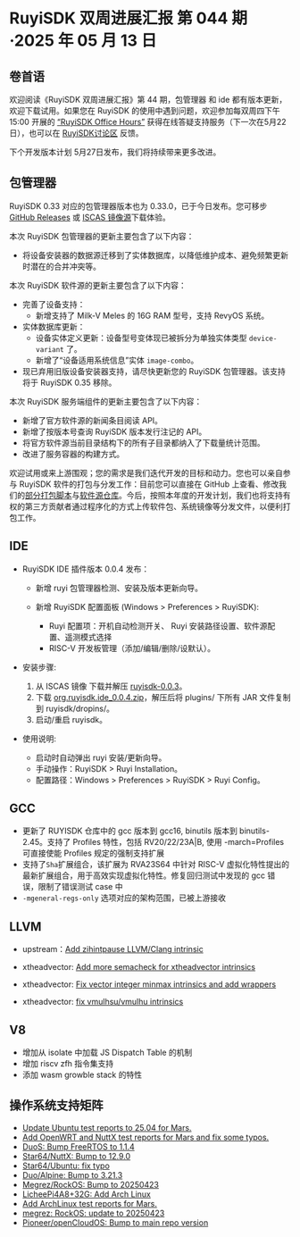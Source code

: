 # RuyiSDK 双周进展汇报  第 044 期·2025 年 05 月 13 日

## 卷首语
欢迎阅读《RuyiSDK 双周进展汇报》第 44 期，包管理器 和 ide 都有版本更新，欢迎下载试用。如果您在 RuyiSDK 的使用中遇到问题，欢迎参加每双周四下午 15:00 开展的 [“RuyiSDK Office Hours”](https://github.com/ruyisdk/ruyisdk/discussions/19) 获得在线答疑支持服务（下一次在5月22日），也可以在 [RuyiSDK讨论区](https://github.com/ruyisdk/ruyisdk/discussions) 反馈。

下个开发版本计划 5月27日发布，我们将持续带来更多改进。

## 包管理器

RuyiSDK 0.33 对应的包管理器版本也为 0.33.0，已于今日发布。您可移步
[GitHub Releases][ruyi-0.33.0-gh] 或 [ISCAS 镜像源][ruyi-0.33.0-iscas]下载体验。

[ruyi-0.33.0-gh]: https://github.com/ruyisdk/ruyi/releases/tag/0.33.0
[ruyi-0.33.0-iscas]: https://mirror.iscas.ac.cn/ruyisdk/ruyi/releases/0.33.0/

本次 RuyiSDK 包管理器的更新主要包含了以下内容：

* 将设备安装器的数据源迁移到了实体数据库，以降低维护成本、避免频繁更新时潜在的合并冲突等。

本次 RuyiSDK 软件源的更新主要包含了以下内容：

* 完善了设备支持：
    * 新增支持了 Milk-V Meles 的 16G RAM 型号，支持 RevyOS 系统。
* 实体数据库更新：
    * 设备实体定义更新：设备型号变体现已被拆分为单独实体类型 `device-variant` 了。
    * 新增了“设备适用系统信息”实体 `image-combo`。
* 现已弃用旧版设备安装器支持，请尽快更新您的 RuyiSDK 包管理器。该支持将于 RuyiSDK 0.35 移除。

本次 RuyiSDK 服务端组件的更新主要包含了以下内容：

* 新增了官方软件源的新闻条目阅读 API。
* 新增了按版本号查询 RuyiSDK 版本发行注记的 API。
* 将官方软件源当前目录结构下的所有子目录都纳入了下载量统计范围。
* 改进了服务容器的构建方式。

欢迎试用或来上游围观；您的需求是我们迭代开发的目标和动力。您也可以亲自参与
RuyiSDK 软件的打包与分发工作：目前您可以直接在 GitHub 上查看、修改我们的[部分打包脚本](https://github.com/ruyisdk/ruyici)与[软件源仓库](https://github.com/ruyisdk/packages-index)。今后，按照本年度的开发计划，我们也将支持有权的第三方贡献者通过程序化的方式上传软件包、系统镜像等分发文件，以便利打包工作。

## IDE

* RuyiSDK IDE 插件版本 0.0.4 发布：

   * 新增 ruyi 包管理器检测、安装及版本更新向导。
   
   * 新增 RuyiSDK 配置面板 (Windows > Preferences > RuyiSDK):
      * Ruyi 配置项：开机自动检测开关、 Ruyi 安装路径设置、软件源配置、遥测模式选择
      * RISC-V 开发板管理（添加/编辑/删除/设默认）。

* 安装步骤:
   1. 从 ISCAS 镜像 下载并解压 [ruyisdk-0.0.3](https://mirror.iscas.ac.cn/ruyisdk/ide/0.0.3/)。
   2. 下载 [org.ruyisdk.ide_0.0.4.zip](https://github.com/ruyisdk/ruyisdk-eclipse-plugins/releases/tag/v0.0.4)，解压后将 plugins/ 下所有 JAR 文件复制到 ruyisdk/dropins/。
   3. 启动/重启 ruyisdk。

* 使用说明:
   * 启动时自动弹出 ruyi 安装/更新向导。
   * 手动操作：RuyiSDK > Ruyi Installation。
   * 配置路径：Windows > Preferences > RuyiSDK > Ruyi Config。

## GCC
* 更新了 RUYISDK 仓库中的 gcc 版本到 gcc16, binutils 版本到 binutils-2.45。支持了 Profiles 特性，包括 RV20/22/23A|B, 使用 -march=Profiles 可直接使能 Profiles 规定的强制支持扩展
* 支持了`Sha`扩展组合，该扩展为 RVA23S64 中针对 RISC-V 虚拟化特性提出的最新扩展组合，用于高效实现虚拟化特性。修复回归测试中发现的 gcc 错误，限制了错误测试 case 中
* `-mgeneral-regs-only` 选项对应的架构范围，已被上游接收

## LLVM

- upstream：[Add zihintpause LLVM/Clang intrinsic](https://github.com/llvm/llvm-project/pull/139519)

- xtheadvector: [Add more semacheck for xtheadvector intrinsics](https://github.com/ruyisdk/llvm-project/pull/150)
- xtheadvector: [Fix vector integer minmax intrinsics and add wrappers](https://github.com/ruyisdk/llvm-project/pull/152)
- xtheadvector: [fix vmulhsu/vmulhu intrinsics](https://github.com/ruyisdk/llvm-project/pull/153)

## V8
* 增加从 isolate 中加载 JS Dispatch Table 的机制
* 增加 riscv zfh 指令集支持
* 添加 wasm growble stack 的特性

## 操作系统支持矩阵

- [Update Ubuntu test reports to 25.04 for Mars.](https://github.com/ruyisdk/support-matrix/pull/279)
- [Add OpenWRT and NuttX test reports for Mars and fix some typos.](https://github.com/ruyisdk/support-matrix/pull/281)
- [DuoS: Bump FreeRTOS to 1.1.4](https://github.com/ruyisdk/support-matrix/pull/283)
- [Star64/NuttX: Bump to 12.9.0](https://github.com/ruyisdk/support-matrix/pull/284)
- [Star64/Ubuntu: fix typo](https://github.com/ruyisdk/support-matrix/pull/285)
- [Duo/Alpine: Bump to 3.21.3](https://github.com/ruyisdk/support-matrix/pull/286)
- [Megrez/RockOS: Bump to 20250423](https://github.com/ruyisdk/support-matrix/pull/287)
- [LicheePi4A8+32G: Add Arch Linux](https://github.com/ruyisdk/support-matrix/pull/290)
- [Add ArchLinux test reports for Mars.](https://github.com/ruyisdk/support-matrix/pull/291)
- [megrez: RockOS: update to 20250423](https://github.com/ruyisdk/support-matrix/pull/288)
- [Pioneer/openCloudOS: Bump to main repo version](https://github.com/ruyisdk/support-matrix/pull/289)

